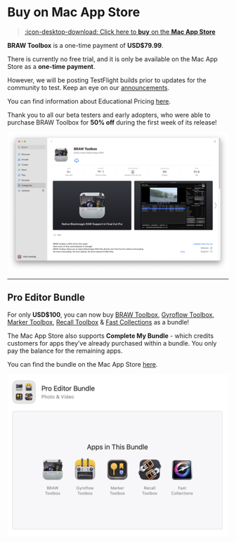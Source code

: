 # Buy on Mac App Store

> [:icon-desktop-download: Click here to **buy** on the **Mac App Store**](https://apps.apple.com/au/app/braw-toolbox/id6444061549?mt=12)

**BRAW Toolbox** is a one-time payment of **USD$79.99**.

There is currently no free trial, and it is only be available on the Mac App Store as a **one-time payment**.

However, we will be posting TestFlight builds prior to updates for the community to test. Keep an eye on our [announcements](https://github.com/latenitefilms/BRAWToolbox/discussions/categories/announcements).

You can find information about Educational Pricing [here](/educational).

Thank you to all our beta testers and early adopters, who were able to purchase BRAW Toolbox for **50% off** during the first week of its release!

![](static/app-store-number-1.png)

---

## Pro Editor Bundle

For only **USD$100**, you can now buy [BRAW Toolbox](https://brawtoolbox.io), [Gyroflow Toolbox](https://gyroflowtoolbox.io), [Marker Toolbox](https://markertoolbox.io), [Recall Toolbox](https://recalltoolbox.io) & [Fast Collections](https://fastcollections.io) as a bundle!

The Mac App Store also supports **Complete My Bundle** - which credits customers for apps they’ve already purchased within a bundle. You only pay the balance for the remaining apps.

You can find the bundle on the Mac App Store [here](https://itunes.apple.com/us/app-bundle/id1717681153?mt=12).

![](/static/pro-editor-bundle.jpg)